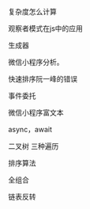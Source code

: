 复杂度怎么计算

观察者模式在js中的应用

生成器

微信小程序分析。

快速排序阮一峰的错误

事件委托

微信小程序富文本

async，await

二叉树 三种遍历

排序算法

全组合

链表反转